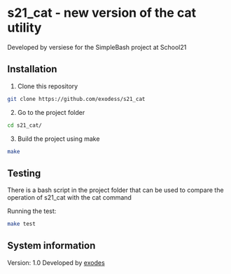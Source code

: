 
# s21_cat - new version of the cat utility

Developed by versiese for the SimpleBash project at School21

## Installation

1. Clone this repository

```bash
git clone https://github.com/exodess/s21_cat
```

2. Go to the project folder

```bash
cd s21_cat/
```

 3. Build the project using make
```bash
make
```

## Testing

There is a bash script in the project folder that can be used to compare the operation of s21_cat with the cat command

Running the test:
```bash
make test
```

## System information

Version: 1.0
Developed by [exodes](https://t.me/exodesk)

